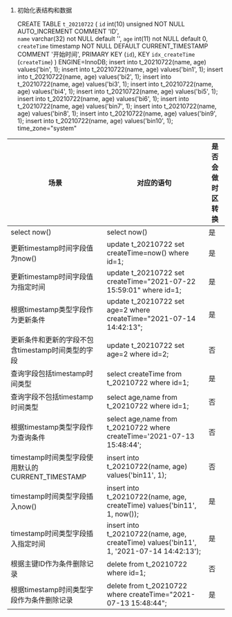 

1. 初始化表结构和数据

	CREATE TABLE `t_20210722` (
	`id` int(10) unsigned NOT NULL AUTO_INCREMENT COMMENT 'ID',  
	`name` varchar(32) not NULL default '',
	`age` int(11) not NULL default 0,
	`createTime` timestamp NOT NULL DEFAULT CURRENT_TIMESTAMP COMMENT '开始时间',
	PRIMARY KEY (`id`),
	KEY `idx_createTime` (`createTime`)
	) ENGINE=InnoDB;
	insert into t_20210722(name, age) values('bin', 1);
	insert into t_20210722(name, age) values('bin1', 1);
	insert into t_20210722(name, age) values('bi2', 1);
	insert into t_20210722(name, age) values('bi3', 1);
	insert into t_20210722(name, age) values('bi4', 1);
	insert into t_20210722(name, age) values('bi5', 1);
	insert into t_20210722(name, age) values('bi6', 1);
	insert into t_20210722(name, age) values('bin7', 1);
	insert into t_20210722(name, age) values('bin8', 1);
	insert into t_20210722(name, age) values('bin9', 1);
	insert into t_20210722(name, age) values('bin10', 1);
time_zone="system"

| 场景                                              | 对应的语句                                                   | 是否会做时区转换 |
| ------------------------------------------------- | ------------------------------------------------------------ | ---------------- |
| select now()                                      | select now()                                                 | 是               |
| 更新timestamp时间字段值为now()                    | update t_20210722 set createTime=now() where id=1;           | 是               |
| 更新timestamp时间字段值为指定时间                 | update t_20210722 set createTime="2021-07-22 15:59:01" where id=1; | 是               |
| 根据timestamp类型字段作为更新条件                 | update t_20210722 set age=2  where createTime="2021-07-14 14:42:13"; | 是               |
| 更新条件和更新的字段不包含timestamp时间类型的字段 | update t_20210722 set age=2  where id=2;                     | 否               |
| 查询字段包括timestamp时间类型                     | select createTime from t_20210722 where id=1;                | 是               |
| 查询字段不包括timestamp时间类型                   | select age,name from t_20210722 where id=1;                  | 否               |
| 根据timestamp类型字段作为查询条件                 | select age,name from  t_20210722 where createTime='2021-07-13 15:48:44'; | 否               |
| timestamp时间类型字段使用默认的 CURRENT_TIMESTAMP | insert into t_20210722(name, age) values('bin11', 1);        | 否               |
| timestamp时间类型字段插入now()                    | insert into t_20210722(name, age, createTime) values('bin11', 1, now()); | 是               |
| timestamp时间类型字段插入指定时间                 | insert into t_20210722(name, age, createTime) values('bin11', 1, '2021-07-14 14:42:13'); | 是               |
| 根据主键ID作为条件删除记录                        | delete from t_20210722 where id=1;                           | 否               |
| 根据timestamp时间类型字段作为条件删除记录         | delete from t_20210722 where createTime="2021-07-13 15:48:44"; | 是               |

